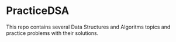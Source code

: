 # PracticeDSA
This repo contains several Data Structures and Algoritms 
topics and practice problems with their solutions.
